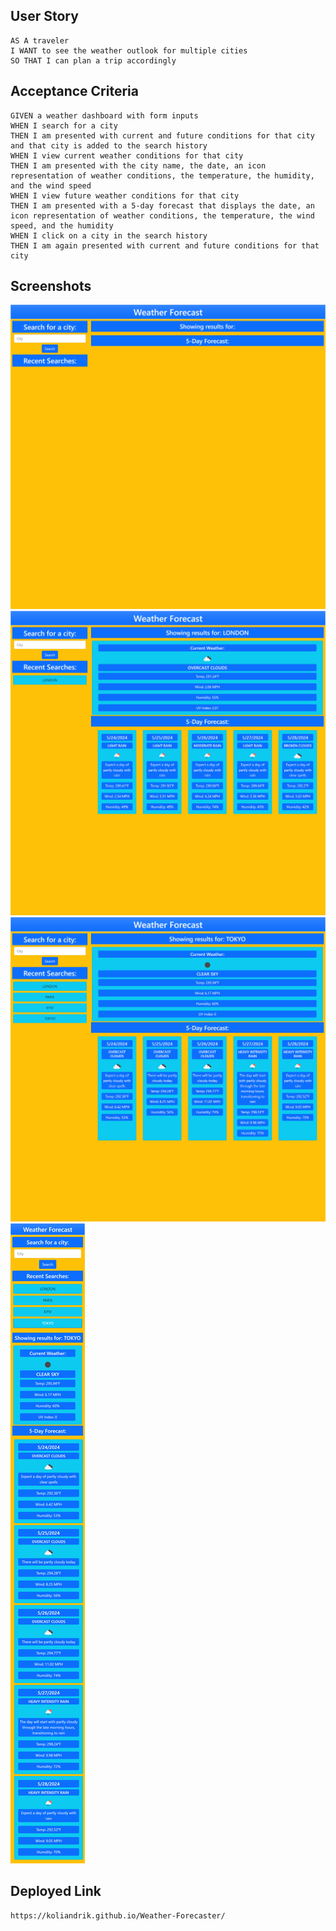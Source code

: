 ## User Story

```
AS A traveler
I WANT to see the weather outlook for multiple cities
SO THAT I can plan a trip accordingly
```

## Acceptance Criteria

```
GIVEN a weather dashboard with form inputs
WHEN I search for a city
THEN I am presented with current and future conditions for that city and that city is added to the search history
WHEN I view current weather conditions for that city
THEN I am presented with the city name, the date, an icon representation of weather conditions, the temperature, the humidity, and the wind speed
WHEN I view future weather conditions for that city
THEN I am presented with a 5-day forecast that displays the date, an icon representation of weather conditions, the temperature, the wind speed, and the humidity
WHEN I click on a city in the search history
THEN I am again presented with current and future conditions for that city
```

## Screenshots

![alt text](assets/images/koliandrik.github.io_Weather-Forecaster_.png)
![alt text](<assets/images/koliandrik.github.io_Weather-Forecaster_ (1).png>) 
![alt text](<assets/images/koliandrik.github.io_Weather-Forecaster_ (2).png>)
![alt text](<assets/images/koliandrik.github.io_Weather-Forecaster_ (3).png>)

## Deployed Link

```
https://koliandrik.github.io/Weather-Forecaster/
```